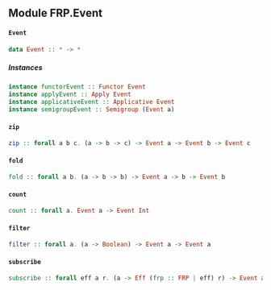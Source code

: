 ## Module FRP.Event

#### `Event`

``` purescript
data Event :: * -> *
```

##### Instances
``` purescript
instance functorEvent :: Functor Event
instance applyEvent :: Apply Event
instance applicativeEvent :: Applicative Event
instance semigroupEvent :: Semigroup (Event a)
```

#### `zip`

``` purescript
zip :: forall a b c. (a -> b -> c) -> Event a -> Event b -> Event c
```

#### `fold`

``` purescript
fold :: forall a b. (a -> b -> b) -> Event a -> b -> Event b
```

#### `count`

``` purescript
count :: forall a. Event a -> Event Int
```

#### `filter`

``` purescript
filter :: forall a. (a -> Boolean) -> Event a -> Event a
```

#### `subscribe`

``` purescript
subscribe :: forall eff a r. (a -> Eff (frp :: FRP | eff) r) -> Event a -> Eff (frp :: FRP | eff) Unit
```



